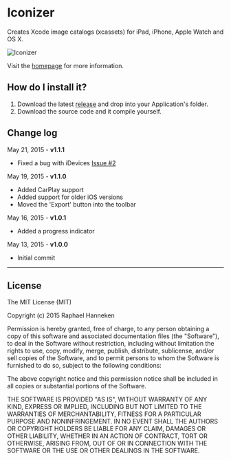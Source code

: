 # Iconizer # 
Creates Xcode image catalogs (xcassets) for iPad, iPhone, Apple Watch and OS X.

![Iconizer](http://behoernchen.github.io/images/Iconizer%20Screenshot.png)

Visit the [homepage](http://behoernchen.github.io/iconizer/) for more information.

## How do I install it? ##

1. Download the latest [release](https://github.com/behoernchen/Iconizer/releases) and drop into your Application's folder.
2. Download the source code and it compile yourself.


## Change log ##

May 21, 2015 - __v1.1.1__
- Fixed a bug with iDevices [Issue #2](https://github.com/behoernchen/Iconizer/issues/2)

May 19, 2015 - __v1.1.0__
- Added CarPlay support
- Added support for older iOS versions
- Moved the 'Export' button into the toolbar

May 16, 2015 - __v1.0.1__
- Added a progress indicator

May 13, 2015 - __v1.0.0__
- Initial commit


----------

## License ##

The MIT License (MIT)

Copyright (c) 2015 Raphael Hanneken

Permission is hereby granted, free of charge, to any person obtaining a copy
of this software and associated documentation files (the "Software"), to deal
in the Software without restriction, including without limitation the rights
to use, copy, modify, merge, publish, distribute, sublicense, and/or sell
copies of the Software, and to permit persons to whom the Software is
furnished to do so, subject to the following conditions:

The above copyright notice and this permission notice shall be included in
all copies or substantial portions of the Software.

THE SOFTWARE IS PROVIDED "AS IS", WITHOUT WARRANTY OF ANY KIND, EXPRESS OR
IMPLIED, INCLUDING BUT NOT LIMITED TO THE WARRANTIES OF MERCHANTABILITY,
FITNESS FOR A PARTICULAR PURPOSE AND NONINFRINGEMENT. IN NO EVENT SHALL THE
AUTHORS OR COPYRIGHT HOLDERS BE LIABLE FOR ANY CLAIM, DAMAGES OR OTHER
LIABILITY, WHETHER IN AN ACTION OF CONTRACT, TORT OR OTHERWISE, ARISING FROM,
OUT OF OR IN CONNECTION WITH THE SOFTWARE OR THE USE OR OTHER DEALINGS IN
THE SOFTWARE.
